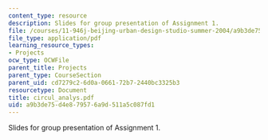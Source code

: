 ```yaml
---
content_type: resource
description: Slides for group presentation of Assignment 1.
file: /courses/11-946j-beijing-urban-design-studio-summer-2004/a9b3de75d4e879576a9d511a5c087fd1_circul_analys.pdf
file_type: application/pdf
learning_resource_types:
- Projects
ocw_type: OCWFile
parent_title: Projects
parent_type: CourseSection
parent_uid: cd7279c2-6d0a-0661-72b7-2440bc3325b3
resourcetype: Document
title: circul_analys.pdf
uid: a9b3de75-d4e8-7957-6a9d-511a5c087fd1
---
```

Slides for group presentation of Assignment 1.

